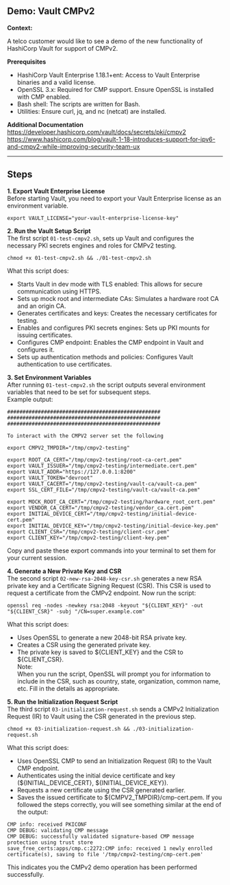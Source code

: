 ## Demo: Vault CMPv2

**Context:**

A telco customer would like to see a demo of the new functionality of HashiCorp Vault for support of CMPv2.

**Prerequisites**
- HashiCorp Vault Enterprise 1.18.1+ent: Access to Vault Enterprise binaries and a valid license.
- OpenSSL 3.x: Required for CMP support. Ensure OpenSSL is installed with CMP enabled.
- Bash shell: The scripts are written for Bash.
- Utilities: Ensure curl, jq, and nc (netcat) are installed.

**Additional Documentation**  
https://developer.hashicorp.com/vault/docs/secrets/pki/cmpv2  
https://www.hashicorp.com/blog/vault-1-18-introduces-support-for-ipv6-and-cmpv2-while-improving-security-team-ux  

---
## Steps

**1. Export Vault Enterprise License**  
Before starting Vault, you need to export your Vault Enterprise license as an environment variable.
```
export VAULT_LICENSE="your-vault-enterprise-license-key"
```
**2. Run the Vault Setup Script**  
The first script `01-test-cmpv2.sh`, sets up Vault and configures the necessary PKI secrets engines and roles for CMPv2 testing.
```
chmod +x 01-test-cmpv2.sh && ./01-test-cmpv2.sh
```
What this script does:  
- Starts Vault in dev mode with TLS enabled: This allows for secure communication using HTTPS.  
- Sets up mock root and intermediate CAs: Simulates a hardware root CA and an origin CA.
- Generates certificates and keys: Creates the necessary certificates for testing.
- Enables and configures PKI secrets engines: Sets up PKI mounts for issuing certificates.
- Configures CMP endpoint: Enables the CMP endpoint in Vault and configures it.
- Sets up authentication methods and policies: Configures Vault authentication to use certificates.

**3. Set Environment Variables**  
After running `01-test-cmpv2.sh` the script outputs several environment variables that need to be set for subsequent steps.  
Example output:
```
##################################################
##################################################
##################################################

To interact with the CMPV2 server set the following

export CMPV2_TMPDIR="/tmp/cmpv2-testing"

export ROOT_CA_CERT="/tmp/cmpv2-testing/root-ca-cert.pem"
export VAULT_ISSUER="/tmp/cmpv2-testing/intermediate.cert.pem"
export VAULT_ADDR="https://127.0.0.1:8200"
export VAULT_TOKEN="devroot"
export VAULT_CACERT="/tmp/cmpv2-testing/vault-ca/vault-ca.pem"
export SSL_CERT_FILE="/tmp/cmpv2-testing/vault-ca/vault-ca.pem"

export MOCK_ROOT_CA_CERT="/tmp/cmpv2-testing/hardware_root_cert.pem"
export VENDOR_CA_CERT="/tmp/cmpv2-testing/vendor_ca.cert.pem"
export INITIAL_DEVICE_CERT="/tmp/cmpv2-testing/initial-device-cert.pem"
export INITIAL_DEVICE_KEY="/tmp/cmpv2-testing/initial-device-key.pem"
export CLIENT_CSR="/tmp/cmpv2-testing/client-csr.pem"
export CLIENT_KEY="/tmp/cmpv2-testing/client-key.pem"
```
Copy and paste these export commands into your terminal to set them for your current session.

**4. Generate a New Private Key and CSR**  
The second script `02-new-rsa-2048-key-csr.sh` generates a new RSA private key and a Certificate Signing Request (CSR). This CSR is used to request a certificate from the CMPv2 endpoint.
Now run the script:
```
openssl req -nodes -newkey rsa:2048 -keyout "${CLIENT_KEY}" -out "${CLIENT_CSR}" -subj "/CN=super.example.com"
```
What this script does:  
- Uses OpenSSL to generate a new 2048-bit RSA private key.
- Creates a CSR using the generated private key.
- The private key is saved to ${CLIENT_KEY} and the CSR to ${CLIENT_CSR}.  
Note:  
When you run the script, OpenSSL will prompt you for information to include in the CSR, such as country, state, organization, common name, etc. Fill in the details as appropriate.

**5. Run the Initialization Request Script**  
The third script `03-initialization-request.sh` sends a CMPv2 Initialization Request (IR) to Vault using the CSR generated in the previous step.
```
chmod +x 03-initialization-request.sh && ./03-initialization-request.sh
```
What this script does:  
- Uses OpenSSL CMP to send an Initialization Request (IR) to the Vault CMP endpoint.
- Authenticates using the initial device certificate and key (${INITIAL_DEVICE_CERT}, ${INITIAL_DEVICE_KEY}).
- Requests a new certificate using the CSR generated earlier.
- Saves the issued certificate to ${CMPV2_TMPDIR}/cmp-cert.pem.
If you followed the steps correctly, you will see something similar at the end of the output:
```
CMP info: received PKICONF
CMP DEBUG: validating CMP message
CMP DEBUG: successfully validated signature-based CMP message protection using trust store
save_free_certs:apps/cmp.c:2272:CMP info: received 1 newly enrolled certificate(s), saving to file '/tmp/cmpv2-testing/cmp-cert.pem'
```
This indicates you the CMPv2 demo operation has been performed successfully.
